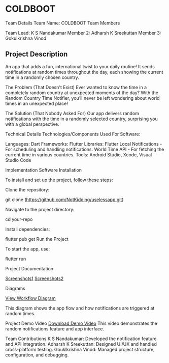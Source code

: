 # COLDBOOT

Team Details
Team Name: COLDBOOT
Team Members

Team Lead: K S Nandakumar
Member 2: Adharsh K Sreekuttan
Member 3: Gokulkrishna Vinod

## Project Description
An app that adds a fun, international twist to your daily routine! It sends notifications at random times throughout the day, each showing the current time in a randomly chosen country.

The Problem (That Doesn't Exist)
Ever wanted to know the time in a completely random country at unexpected moments of the day? With the Random Country Time Notifier, you’ll never be left wondering about world times in an unexpected place!

The Solution (That Nobody Asked For)
Our app delivers random notifications with the time in a randomly selected country, surprising you with a global perspective.

Technical Details
Technologies/Components Used
For Software:

Languages: Dart
Frameworks: Flutter
Libraries:
Flutter Local Notifications - For scheduling and handling notifications.
World Time API - For fetching the current time in various countries.
Tools: Android Studio, Xcode, Visual Studio Code

Implementation
Software Installation

To install and set up the project, follow these steps:

Clone the repository:

git clone (https://github.com/NotKidding/uselessapp.git)

Navigate to the project directory:

cd your-repo

Install dependencies:

flutter pub get
Run the Project

To start the app, use:

flutter run


Project Documentation

[Screenshots1](assets/ss1.jpg)
[Screenshots2](assets/ss2.jpg)


Diagrams

[View Workflow Diagram](assets/)

This diagram shows the app flow and how notifications are triggered at random times.

Project Demo
Video
[Download Demo Video](assets/uselessproject.mp4)
This video demonstrates the random notifications feature and app interface.

Team Contributions
K S Nandakumar: Developed the notification feature and API integration.
Adharsh K Sreekuttan: Designed UI/UX and handled cross-platform testing.
Gouklkrishna Vinod: Managed project structure, configuration, and debugging.
